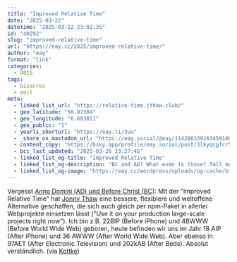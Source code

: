 ```yaml
---
title: "Improved Relative Time"
date: "2025-03-22"
datetime: "2025-03-22 23:02:35"
id: "40292"
slug: "improved-relative-time"
url: "https://eay.cc/2025/improved-relative-time/"
author: "eay"
format: "link"
categories:
  - 0815
tags:
  - bizarres
  - zeit
meta:
  - linked_list_url: "https://relative-time.jthaw.club/"
  - geo_latitude: "50.97384"
  - geo_longitude: "6.683011"
  - geo_public: "1"
  - yourls_shorturl: "https://eay.li/3uu"
  - _share_on_mastodon_url: "https://eay.social/@eay/114208339163459188"
  - content_copy: "https://bsky.app/profile/eay.social/post/3lkyqcgfcr52d"
  - bcc_last_updated: "2025-03-26 23:27:45"
  - linked_list_og-title: "Improved Relative Time"
  - linked_list_og-description: "BC and AD? What even is those? Tell me something like its relation to the iPhone or internet???"
  - linked_list_og-image: "https://eay.cc/wordpress/uploads/og-cache/bf43c0a6820a49a2f17d02a27301405e.webp"
---
```


Vergesst [Anno Domini (AD) und Before Christ (BC)](https://en.wikipedia.org/wiki/Anno_Domini): Mit der "Improved Relative Time" hat [Jonny Thaw](https://jthaw.me/) eine bessere, flexiblere und weltoffene Alternative geschaffen, die sich auch gleich per npm-Paket in allerlei Webprojekte einsetzen lässt ("Use it on your production large-scale projects right now"). Ich bin z.B. 22BIP (Before iPhone) und 4BWWW (Before World Wide Web) geboren, heute befinden wir uns im Jahr 18 AIP (After iPhone) und 36 AWWW (After World Wide Web). Aber ebenso in 97AET (After Electronic Television) und 202kAB (After Beds). Absolut verständlich. (via [Kottke](https://kottke.org/25/03/0046472-ha-improved-relative-time))
